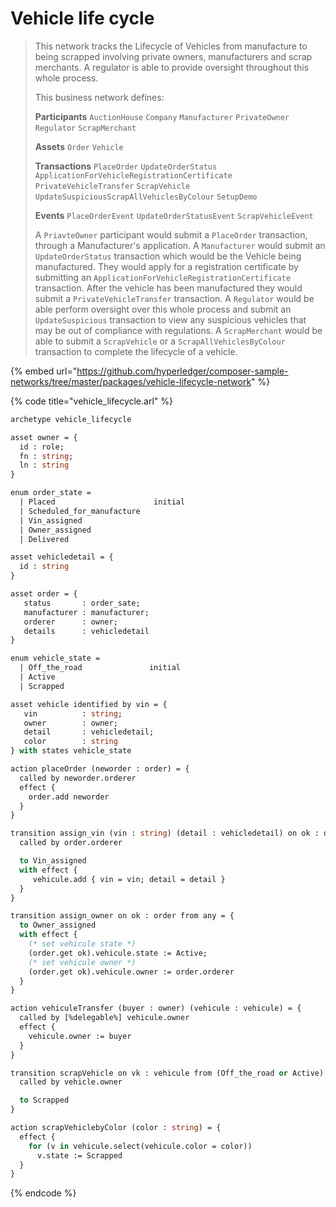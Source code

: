 # Vehicle life cycle

> This network tracks the Lifecycle of Vehicles from manufacture to being scrapped involving private owners, manufacturers and scrap merchants. A regulator is able to provide oversight throughout this whole process.
>
> This business network defines:
>
> **Participants** `AuctionHouse` `Company` `Manufacturer` `PrivateOwner` `Regulator` `ScrapMerchant`
>
> **Assets** `Order` `Vehicle`
>
> **Transactions** `PlaceOrder` `UpdateOrderStatus` `ApplicationForVehicleRegistrationCertificate` `PrivateVehicleTransfer` `ScrapVehicle` `UpdateSuspiciousScrapAllVehiclesByColour` `SetupDemo`
>
> **Events** `PlaceOrderEvent` `UpdateOrderStatusEvent` `ScrapVehicleEvent`
>
> A `PriavteOwner` participant would submit a `PlaceOrder` transaction, through a Manufacturer's application. A `Manufacturer` would submit an `UpdateOrderStatus` transaction which would be the Vehicle being manufactured. They would apply for a registration certificate by submitting an `ApplicationForVehicleRegistrationCertificate` transaction. After the vehicle has been manufactured they would submit a `PrivateVehicleTransfer` transaction. A `Regulator` would be able perform oversight over this whole process and submit an `UpdateSuspicious` transaction to view any suspicious vehicles that may be out of compliance with regulations. A `ScrapMerchant` would be able to submit a `ScrapVehicle` or a `ScrapAllVehiclesByColour` transaction to complete the lifecycle of a vehicle.

{% embed url="https://github.com/hyperledger/composer-sample-networks/tree/master/packages/vehicle-lifecycle-network" %}

{% code title="vehicle\_lifecycle.arl" %}
```ocaml
archetype vehicle_lifecycle

asset owner = {
  id : role;
  fn : string;
  ln : string
}

enum order_state =
  | Placed                      initial
  | Scheduled_for_manufacture
  | Vin_assigned
  | Owner_assigned
  | Delivered

asset vehicledetail = {
  id : string
}

asset order = {
   status       : order_sate;
   manufacturer : manufacturer;
   orderer      : owner;
   details      : vehicledetail
}

enum vehicle_state =
  | Off_the_road               initial
  | Active
  | Scrapped

asset vehicle identified by vin = {
   vin          : string;
   owner        : owner;
   detail       : vehicledetail;
   color        : string
} with states vehicle_state

action placeOrder (neworder : order) = {
  called by neworder.orderer
  effect {
    order.add neworder
  }
}

transition assign_vin (vin : string) (detail : vehicledetail) on ok : order from Placed = {
  called by order.orderer

  to Vin_assigned
  with effect {
     vehicule.add { vin = vin; detail = detail }
  }
}

transition assign_owner on ok : order from any = {
  to Owner_assigned
  with effect {
    (* set vehicule state *)
    (order.get ok).vehicule.state := Active;
    (* set vehicule owner *)
    (order.get ok).vehicule.owner := order.orderer
  }
}

action vehiculeTransfer (buyer : owner) (vehicule : vehicule) = {
  called by [%delegable%] vehicule.owner
  effect {
    vehicule.owner := buyer
  }
}

transition scrapVehicle on vk : vehicule from (Off_the_road or Active) = {
  called by vehicle.owner

  to Scrapped
}

action scrapVehiclebyColor (color : string) = {
  effect {
    for (v in vehicule.select(vehicule.color = color))
      v.state := Scrapped
  }
}

```
{% endcode %}



